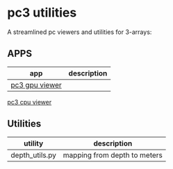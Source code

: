 # pc3 utilities

A streamlined pc viewers and utilities for 3-arrays:

## APPS 
| app      | description  | 
| ------------ | ------------ |
|[pc3 gpu viewer](./docs/readme_pc3_gpu.md)|
[pc3 cpu viewer](./docs/readme_pc3_cpu.md)


## Utilities
| utility      | description  | 
| ------------ | ------------ |
| depth_utils.py | mapping from depth to meters |


